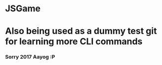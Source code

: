 # JSGame
# Also being used as a dummy test git for learning more CLI commands
### Sorry 2017 Aayog :P  